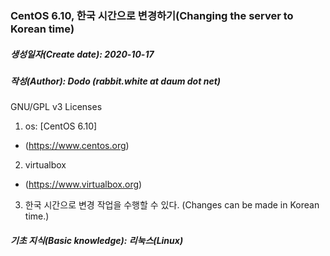 ### CentOS 6.10, 한국 시간으로 변경하기(Changing the server to Korean time)

##### 생성일자(Create date): 2020-10-17
##### 작성(Author): Dodo (rabbit.white at daum dot net)
GNU/GPL v3 Licenses

1. os: [CentOS 6.10]
- (https://www.centos.org)
2. virtualbox
- (https://www.virtualbox.org)
3. 한국 시간으로 변경 작업을 수행할 수 있다. (Changes can be made in Korean time.)

##### 기초 지식(Basic knowledge): 리눅스(Linux)
